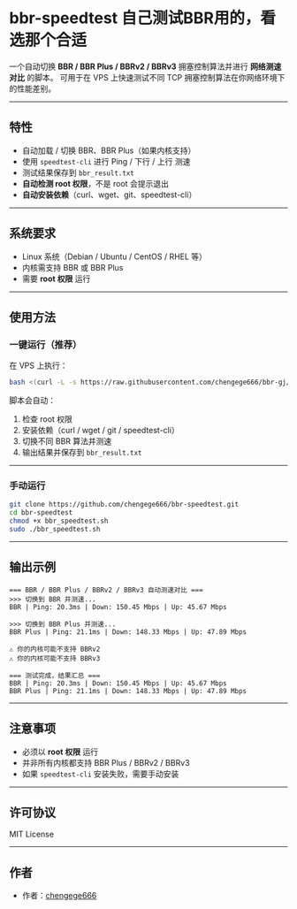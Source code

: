 # bbr-speedtest   自己测试BBR用的，看选那个合适

一个自动切换 **BBR / BBR Plus / BBRv2 / BBRv3** 拥塞控制算法并进行 **网络测速对比** 的脚本。
可用于在 VPS 上快速测试不同 TCP 拥塞控制算法在你网络环境下的性能差别。

---

## 特性

* 自动加载 / 切换 BBR、BBR Plus（如果内核支持）
* 使用 `speedtest-cli` 进行 Ping / 下行 / 上行 测速
* 测试结果保存到 `bbr_result.txt`
* **自动检测 root 权限**，不是 root 会提示退出
* **自动安装依赖**（curl、wget、git、speedtest-cli）

---

## 系统要求

* Linux 系统（Debian / Ubuntu / CentOS / RHEL 等）
* 内核需支持 BBR 或 BBR Plus
* 需要 **root 权限** 运行

---

## 使用方法

### 一键运行（推荐）

在 VPS 上执行：

```bash
bash <(curl -L -s https://raw.githubusercontent.com/chengege666/bbr-gj/main/vpsgj.sh)
```

脚本会自动：

1. 检查 root 权限
2. 安装依赖（curl / wget / git / speedtest-cli）
3. 切换不同 BBR 算法并测速
4. 输出结果并保存到 `bbr_result.txt`

---

### 手动运行

```bash
git clone https://github.com/chengege666/bbr-speedtest.git
cd bbr-speedtest
chmod +x bbr_speedtest.sh
sudo ./bbr_speedtest.sh
```

---

## 输出示例

```
=== BBR / BBR Plus / BBRv2 / BBRv3 自动测速对比 ===
>>> 切换到 BBR 并测速...
BBR | Ping: 20.3ms | Down: 150.45 Mbps | Up: 45.67 Mbps

>>> 切换到 BBR Plus 并测速...
BBR Plus | Ping: 21.1ms | Down: 148.33 Mbps | Up: 47.89 Mbps

⚠️ 你的内核可能不支持 BBRv2
⚠️ 你的内核可能不支持 BBRv3

=== 测试完成，结果汇总 ===
BBR | Ping: 20.3ms | Down: 150.45 Mbps | Up: 45.67 Mbps
BBR Plus | Ping: 21.1ms | Down: 148.33 Mbps | Up: 47.89 Mbps
```

---

## 注意事项

* 必须以 **root 权限** 运行
* 并非所有内核都支持 BBR Plus / BBRv2 / BBRv3
* 如果 `speedtest-cli` 安装失败，需要手动安装

---

## 许可协议

MIT License

---

## 作者

* 作者：[chengege666](https://github.com/chengege666)
